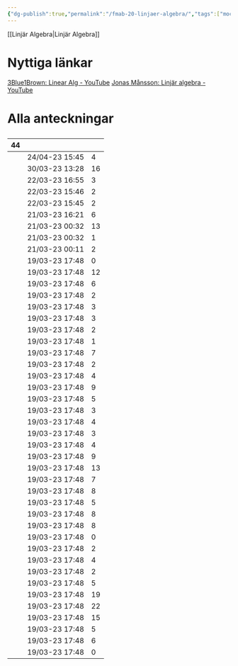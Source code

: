 ```yaml
---
{"dg-publish":true,"permalink":"/fmab-20-linjaer-algebra/","tags":["moc, course, linjäralgebra"]}
---
```



[[Linjär Algebra\|Linjär Algebra]]

# Nyttiga länkar
[3Blue1Brown: Linear Alg - YouTube](https://www.youtube.com/playlist?list=PL0-GT3co4r2y2YErbmuJw2L5tW4Ew2O5B)
[Jonas Månsson: Linjär algebra - YouTube](https://www.youtube.com/playlist?list=PL2w8yt28pgXrYD4BeDz12t0nWZVUY62-E)


<h1><span><p>Alla anteckningar</p></span></h1><div><table class="dataview table-view-table"><thead class="table-view-thead"><tr class="table-view-tr-header"><th class="table-view-th"><span></span><span class="dataview small-text">44</span></th><th class="table-view-th"><span></span></th><th class="table-view-th"><span></span></th></tr></thead><tbody class="table-view-tbody"><tr><td><span></span></td><td>24/04-23 15:45</td><td>4</td></tr><tr><td><span></span></td><td>30/03-23 13:28</td><td>16</td></tr><tr><td><span></span></td><td>22/03-23 16:55</td><td>3</td></tr><tr><td><span></span></td><td>22/03-23 15:46</td><td>2</td></tr><tr><td><span></span></td><td>22/03-23 15:45</td><td>2</td></tr><tr><td><span></span></td><td>21/03-23 16:21</td><td>6</td></tr><tr><td><span></span></td><td>21/03-23 00:32</td><td>13</td></tr><tr><td><span></span></td><td>21/03-23 00:32</td><td>1</td></tr><tr><td><span></span></td><td>21/03-23 00:11</td><td>2</td></tr><tr><td><span></span></td><td>19/03-23 17:48</td><td>0</td></tr><tr><td><span></span></td><td>19/03-23 17:48</td><td>12</td></tr><tr><td><span></span></td><td>19/03-23 17:48</td><td>6</td></tr><tr><td><span></span></td><td>19/03-23 17:48</td><td>2</td></tr><tr><td><span></span></td><td>19/03-23 17:48</td><td>3</td></tr><tr><td><span></span></td><td>19/03-23 17:48</td><td>3</td></tr><tr><td><span></span></td><td>19/03-23 17:48</td><td>2</td></tr><tr><td><span></span></td><td>19/03-23 17:48</td><td>1</td></tr><tr><td><span></span></td><td>19/03-23 17:48</td><td>7</td></tr><tr><td><span></span></td><td>19/03-23 17:48</td><td>2</td></tr><tr><td><span></span></td><td>19/03-23 17:48</td><td>4</td></tr><tr><td><span></span></td><td>19/03-23 17:48</td><td>9</td></tr><tr><td><span></span></td><td>19/03-23 17:48</td><td>5</td></tr><tr><td><span></span></td><td>19/03-23 17:48</td><td>3</td></tr><tr><td><span></span></td><td>19/03-23 17:48</td><td>4</td></tr><tr><td><span></span></td><td>19/03-23 17:48</td><td>3</td></tr><tr><td><span></span></td><td>19/03-23 17:48</td><td>4</td></tr><tr><td><span></span></td><td>19/03-23 17:48</td><td>9</td></tr><tr><td><span></span></td><td>19/03-23 17:48</td><td>13</td></tr><tr><td><span></span></td><td>19/03-23 17:48</td><td>7</td></tr><tr><td><span></span></td><td>19/03-23 17:48</td><td>8</td></tr><tr><td><span></span></td><td>19/03-23 17:48</td><td>5</td></tr><tr><td><span></span></td><td>19/03-23 17:48</td><td>8</td></tr><tr><td><span></span></td><td>19/03-23 17:48</td><td>8</td></tr><tr><td><span></span></td><td>19/03-23 17:48</td><td>0</td></tr><tr><td><span></span></td><td>19/03-23 17:48</td><td>2</td></tr><tr><td><span></span></td><td>19/03-23 17:48</td><td>4</td></tr><tr><td><span></span></td><td>19/03-23 17:48</td><td>2</td></tr><tr><td><span></span></td><td>19/03-23 17:48</td><td>5</td></tr><tr><td><span></span></td><td>19/03-23 17:48</td><td>19</td></tr><tr><td><span></span></td><td>19/03-23 17:48</td><td>22</td></tr><tr><td><span></span></td><td>19/03-23 17:48</td><td>15</td></tr><tr><td><span></span></td><td>19/03-23 17:48</td><td>5</td></tr><tr><td><span></span></td><td>19/03-23 17:48</td><td>6</td></tr><tr><td><span></span></td><td>19/03-23 17:48</td><td>0</td></tr></tbody></table></div>
